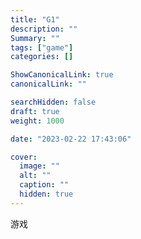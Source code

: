 ```yaml
---
title: "G1"
description: ""
Summary: ""
tags: ["game"]
categories: []

ShowCanonicalLink: true
canonicalLink: ""

searchHidden: false
draft: true
weight: 1000

date: "2023-02-22 17:43:06"

cover:
  image: ""
  alt: ""
  caption: ""
  hidden: true
---
```


游戏
